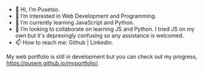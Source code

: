 - 👋 Hi, I’m Pusetso.
- 👀 I’m interested in Web Development and Programming.
- 🌱 I’m currently learning JavaScript and Python.
- 💞️ I’m looking to collaborate on learning JS and Python. I tried JS on my own but it's depresingly confusing so any assistance is welcomed.
- 📫 How to reach me: Github | Linkedin.

My web portfolio is still in development but you can check out my progress, https://pusem.github.io/myportfolio/.
